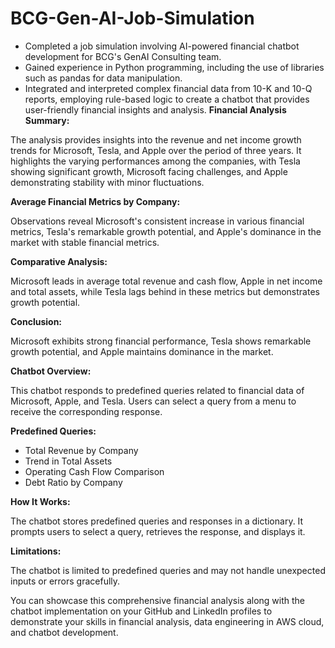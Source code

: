 # BCG-Gen-AI-Job-Simulation

- Completed a job simulation involving AI-powered financial chatbot development for BCG's GenAI Consulting team.
- Gained experience in Python programming, including the use of libraries such as pandas for data manipulation.
- Integrated and interpreted complex financial data from 10-K and 10-Q reports, employing rule-based logic to create a chatbot that provides user-friendly financial insights and analysis.
**Financial Analysis Summary:**

The analysis provides insights into the revenue and net income growth trends for Microsoft, Tesla, and Apple over the period of three years. It highlights the varying performances among the companies, with Tesla showing significant growth, Microsoft facing challenges, and Apple demonstrating stability with minor fluctuations.

**Average Financial Metrics by Company:**

Observations reveal Microsoft's consistent increase in various financial metrics, Tesla's remarkable growth potential, and Apple's dominance in the market with stable financial metrics.

**Comparative Analysis:**

Microsoft leads in average total revenue and cash flow, Apple in net income and total assets, while Tesla lags behind in these metrics but demonstrates growth potential.

**Conclusion:**

Microsoft exhibits strong financial performance, Tesla shows remarkable growth potential, and Apple maintains dominance in the market.

**Chatbot Overview:**

This chatbot responds to predefined queries related to financial data of Microsoft, Apple, and Tesla. Users can select a query from a menu to receive the corresponding response.

**Predefined Queries:**

- Total Revenue by Company
- Trend in Total Assets
- Operating Cash Flow Comparison
- Debt Ratio by Company

**How It Works:**

The chatbot stores predefined queries and responses in a dictionary. It prompts users to select a query, retrieves the response, and displays it.

**Limitations:**

The chatbot is limited to predefined queries and may not handle unexpected inputs or errors gracefully.

You can showcase this comprehensive financial analysis along with the chatbot implementation on your GitHub and LinkedIn profiles to demonstrate your skills in financial analysis, data engineering in AWS cloud, and chatbot development.
